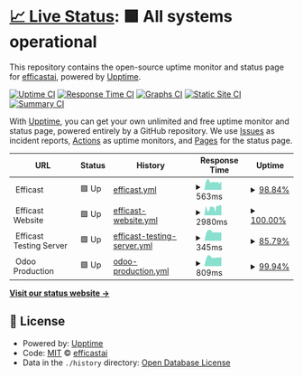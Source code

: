 # [📈 Live Status](https://efficastai.github.io/status): <!--live status--> **🟩 All systems operational**

This repository contains the open-source uptime monitor and status page for [efficastai](https://efficastai.github.io/status), powered by [Upptime](https://github.com/upptime/upptime).

[![Uptime CI](https://github.com/efficastai/status/workflows/Uptime%20CI/badge.svg)](https://github.com/efficastai/status/actions?query=workflow%3A%22Uptime+CI%22)
[![Response Time CI](https://github.com/efficastai/status/workflows/Response%20Time%20CI/badge.svg)](https://github.com/efficastai/status/actions?query=workflow%3A%22Response+Time+CI%22)
[![Graphs CI](https://github.com/efficastai/status/workflows/Graphs%20CI/badge.svg)](https://github.com/efficastai/status/actions?query=workflow%3A%22Graphs+CI%22)
[![Static Site CI](https://github.com/efficastai/status/workflows/Static%20Site%20CI/badge.svg)](https://github.com/efficastai/status/actions?query=workflow%3A%22Static+Site+CI%22)
[![Summary CI](https://github.com/efficastai/status/workflows/Summary%20CI/badge.svg)](https://github.com/efficastai/status/actions?query=workflow%3A%22Summary+CI%22)

With [Upptime](https://upptime.js.org), you can get your own unlimited and free uptime monitor and status page, powered entirely by a GitHub repository. We use [Issues](https://github.com/efficastai/status/issues) as incident reports, [Actions](https://github.com/efficastai/status/actions) as uptime monitors, and [Pages](https://efficastai.github.io/status) for the status page.

<!--start: status pages-->
<!-- This summary is generated by Upptime (https://github.com/upptime/upptime) -->
<!-- Do not edit this manually, your changes will be overwritten -->
<!-- prettier-ignore -->
| URL | Status | History | Response Time | Uptime |
| --- | ------ | ------- | ------------- | ------ |
| <img alt="" src="https://icons.duckduckgo.com/ip3/null.ico" height="13"> Efficast | 🟩 Up | [efficast.yml](https://github.com/efficastai/status/commits/HEAD/history/efficast.yml) | <details><summary><img alt="Response time graph" src="./graphs/efficast/response-time-week.png" height="20"> 563ms</summary><br><a href="https://efficastai.github.io/status/history/efficast"><img alt="Response time 558" src="https://img.shields.io/endpoint?url=https%3A%2F%2Fraw.githubusercontent.com%2Fefficastai%2Fstatus%2FHEAD%2Fapi%2Fefficast%2Fresponse-time.json"></a><br><a href="https://efficastai.github.io/status/history/efficast"><img alt="24-hour response time 588" src="https://img.shields.io/endpoint?url=https%3A%2F%2Fraw.githubusercontent.com%2Fefficastai%2Fstatus%2FHEAD%2Fapi%2Fefficast%2Fresponse-time-day.json"></a><br><a href="https://efficastai.github.io/status/history/efficast"><img alt="7-day response time 563" src="https://img.shields.io/endpoint?url=https%3A%2F%2Fraw.githubusercontent.com%2Fefficastai%2Fstatus%2FHEAD%2Fapi%2Fefficast%2Fresponse-time-week.json"></a><br><a href="https://efficastai.github.io/status/history/efficast"><img alt="30-day response time 581" src="https://img.shields.io/endpoint?url=https%3A%2F%2Fraw.githubusercontent.com%2Fefficastai%2Fstatus%2FHEAD%2Fapi%2Fefficast%2Fresponse-time-month.json"></a><br><a href="https://efficastai.github.io/status/history/efficast"><img alt="1-year response time 558" src="https://img.shields.io/endpoint?url=https%3A%2F%2Fraw.githubusercontent.com%2Fefficastai%2Fstatus%2FHEAD%2Fapi%2Fefficast%2Fresponse-time-year.json"></a></details> | <details><summary><a href="https://efficastai.github.io/status/history/efficast">98.84%</a></summary><a href="https://efficastai.github.io/status/history/efficast"><img alt="All-time uptime 97.84%" src="https://img.shields.io/endpoint?url=https%3A%2F%2Fraw.githubusercontent.com%2Fefficastai%2Fstatus%2FHEAD%2Fapi%2Fefficast%2Fuptime.json"></a><br><a href="https://efficastai.github.io/status/history/efficast"><img alt="24-hour uptime 100.00%" src="https://img.shields.io/endpoint?url=https%3A%2F%2Fraw.githubusercontent.com%2Fefficastai%2Fstatus%2FHEAD%2Fapi%2Fefficast%2Fuptime-day.json"></a><br><a href="https://efficastai.github.io/status/history/efficast"><img alt="7-day uptime 98.84%" src="https://img.shields.io/endpoint?url=https%3A%2F%2Fraw.githubusercontent.com%2Fefficastai%2Fstatus%2FHEAD%2Fapi%2Fefficast%2Fuptime-week.json"></a><br><a href="https://efficastai.github.io/status/history/efficast"><img alt="30-day uptime 96.30%" src="https://img.shields.io/endpoint?url=https%3A%2F%2Fraw.githubusercontent.com%2Fefficastai%2Fstatus%2FHEAD%2Fapi%2Fefficast%2Fuptime-month.json"></a><br><a href="https://efficastai.github.io/status/history/efficast"><img alt="1-year uptime 97.84%" src="https://img.shields.io/endpoint?url=https%3A%2F%2Fraw.githubusercontent.com%2Fefficastai%2Fstatus%2FHEAD%2Fapi%2Fefficast%2Fuptime-year.json"></a></details>
| <img alt="" src="https://icons.duckduckgo.com/ip3/null.ico" height="13"> Efficast Website | 🟩 Up | [efficast-website.yml](https://github.com/efficastai/status/commits/HEAD/history/efficast-website.yml) | <details><summary><img alt="Response time graph" src="./graphs/efficast-website/response-time-week.png" height="20"> 2980ms</summary><br><a href="https://efficastai.github.io/status/history/efficast-website"><img alt="Response time 3405" src="https://img.shields.io/endpoint?url=https%3A%2F%2Fraw.githubusercontent.com%2Fefficastai%2Fstatus%2FHEAD%2Fapi%2Fefficast-website%2Fresponse-time.json"></a><br><a href="https://efficastai.github.io/status/history/efficast-website"><img alt="24-hour response time 3478" src="https://img.shields.io/endpoint?url=https%3A%2F%2Fraw.githubusercontent.com%2Fefficastai%2Fstatus%2FHEAD%2Fapi%2Fefficast-website%2Fresponse-time-day.json"></a><br><a href="https://efficastai.github.io/status/history/efficast-website"><img alt="7-day response time 2980" src="https://img.shields.io/endpoint?url=https%3A%2F%2Fraw.githubusercontent.com%2Fefficastai%2Fstatus%2FHEAD%2Fapi%2Fefficast-website%2Fresponse-time-week.json"></a><br><a href="https://efficastai.github.io/status/history/efficast-website"><img alt="30-day response time 3392" src="https://img.shields.io/endpoint?url=https%3A%2F%2Fraw.githubusercontent.com%2Fefficastai%2Fstatus%2FHEAD%2Fapi%2Fefficast-website%2Fresponse-time-month.json"></a><br><a href="https://efficastai.github.io/status/history/efficast-website"><img alt="1-year response time 3405" src="https://img.shields.io/endpoint?url=https%3A%2F%2Fraw.githubusercontent.com%2Fefficastai%2Fstatus%2FHEAD%2Fapi%2Fefficast-website%2Fresponse-time-year.json"></a></details> | <details><summary><a href="https://efficastai.github.io/status/history/efficast-website">100.00%</a></summary><a href="https://efficastai.github.io/status/history/efficast-website"><img alt="All-time uptime 99.56%" src="https://img.shields.io/endpoint?url=https%3A%2F%2Fraw.githubusercontent.com%2Fefficastai%2Fstatus%2FHEAD%2Fapi%2Fefficast-website%2Fuptime.json"></a><br><a href="https://efficastai.github.io/status/history/efficast-website"><img alt="24-hour uptime 100.00%" src="https://img.shields.io/endpoint?url=https%3A%2F%2Fraw.githubusercontent.com%2Fefficastai%2Fstatus%2FHEAD%2Fapi%2Fefficast-website%2Fuptime-day.json"></a><br><a href="https://efficastai.github.io/status/history/efficast-website"><img alt="7-day uptime 100.00%" src="https://img.shields.io/endpoint?url=https%3A%2F%2Fraw.githubusercontent.com%2Fefficastai%2Fstatus%2FHEAD%2Fapi%2Fefficast-website%2Fuptime-week.json"></a><br><a href="https://efficastai.github.io/status/history/efficast-website"><img alt="30-day uptime 99.53%" src="https://img.shields.io/endpoint?url=https%3A%2F%2Fraw.githubusercontent.com%2Fefficastai%2Fstatus%2FHEAD%2Fapi%2Fefficast-website%2Fuptime-month.json"></a><br><a href="https://efficastai.github.io/status/history/efficast-website"><img alt="1-year uptime 99.56%" src="https://img.shields.io/endpoint?url=https%3A%2F%2Fraw.githubusercontent.com%2Fefficastai%2Fstatus%2FHEAD%2Fapi%2Fefficast-website%2Fuptime-year.json"></a></details>
| <img alt="" src="https://icons.duckduckgo.com/ip3/null.ico" height="13"> Efficast Testing Server | 🟩 Up | [efficast-testing-server.yml](https://github.com/efficastai/status/commits/HEAD/history/efficast-testing-server.yml) | <details><summary><img alt="Response time graph" src="./graphs/efficast-testing-server/response-time-week.png" height="20"> 345ms</summary><br><a href="https://efficastai.github.io/status/history/efficast-testing-server"><img alt="Response time 1054" src="https://img.shields.io/endpoint?url=https%3A%2F%2Fraw.githubusercontent.com%2Fefficastai%2Fstatus%2FHEAD%2Fapi%2Fefficast-testing-server%2Fresponse-time.json"></a><br><a href="https://efficastai.github.io/status/history/efficast-testing-server"><img alt="24-hour response time 533" src="https://img.shields.io/endpoint?url=https%3A%2F%2Fraw.githubusercontent.com%2Fefficastai%2Fstatus%2FHEAD%2Fapi%2Fefficast-testing-server%2Fresponse-time-day.json"></a><br><a href="https://efficastai.github.io/status/history/efficast-testing-server"><img alt="7-day response time 345" src="https://img.shields.io/endpoint?url=https%3A%2F%2Fraw.githubusercontent.com%2Fefficastai%2Fstatus%2FHEAD%2Fapi%2Fefficast-testing-server%2Fresponse-time-week.json"></a><br><a href="https://efficastai.github.io/status/history/efficast-testing-server"><img alt="30-day response time 1060" src="https://img.shields.io/endpoint?url=https%3A%2F%2Fraw.githubusercontent.com%2Fefficastai%2Fstatus%2FHEAD%2Fapi%2Fefficast-testing-server%2Fresponse-time-month.json"></a><br><a href="https://efficastai.github.io/status/history/efficast-testing-server"><img alt="1-year response time 1054" src="https://img.shields.io/endpoint?url=https%3A%2F%2Fraw.githubusercontent.com%2Fefficastai%2Fstatus%2FHEAD%2Fapi%2Fefficast-testing-server%2Fresponse-time-year.json"></a></details> | <details><summary><a href="https://efficastai.github.io/status/history/efficast-testing-server">85.79%</a></summary><a href="https://efficastai.github.io/status/history/efficast-testing-server"><img alt="All-time uptime 90.07%" src="https://img.shields.io/endpoint?url=https%3A%2F%2Fraw.githubusercontent.com%2Fefficastai%2Fstatus%2FHEAD%2Fapi%2Fefficast-testing-server%2Fuptime.json"></a><br><a href="https://efficastai.github.io/status/history/efficast-testing-server"><img alt="24-hour uptime 16.43%" src="https://img.shields.io/endpoint?url=https%3A%2F%2Fraw.githubusercontent.com%2Fefficastai%2Fstatus%2FHEAD%2Fapi%2Fefficast-testing-server%2Fuptime-day.json"></a><br><a href="https://efficastai.github.io/status/history/efficast-testing-server"><img alt="7-day uptime 85.79%" src="https://img.shields.io/endpoint?url=https%3A%2F%2Fraw.githubusercontent.com%2Fefficastai%2Fstatus%2FHEAD%2Fapi%2Fefficast-testing-server%2Fuptime-week.json"></a><br><a href="https://efficastai.github.io/status/history/efficast-testing-server"><img alt="30-day uptime 83.47%" src="https://img.shields.io/endpoint?url=https%3A%2F%2Fraw.githubusercontent.com%2Fefficastai%2Fstatus%2FHEAD%2Fapi%2Fefficast-testing-server%2Fuptime-month.json"></a><br><a href="https://efficastai.github.io/status/history/efficast-testing-server"><img alt="1-year uptime 90.07%" src="https://img.shields.io/endpoint?url=https%3A%2F%2Fraw.githubusercontent.com%2Fefficastai%2Fstatus%2FHEAD%2Fapi%2Fefficast-testing-server%2Fuptime-year.json"></a></details>
| <img alt="" src="https://icons.duckduckgo.com/ip3/null.ico" height="13"> Odoo Production | 🟩 Up | [odoo-production.yml](https://github.com/efficastai/status/commits/HEAD/history/odoo-production.yml) | <details><summary><img alt="Response time graph" src="./graphs/odoo-production/response-time-week.png" height="20"> 809ms</summary><br><a href="https://efficastai.github.io/status/history/odoo-production"><img alt="Response time 1125" src="https://img.shields.io/endpoint?url=https%3A%2F%2Fraw.githubusercontent.com%2Fefficastai%2Fstatus%2FHEAD%2Fapi%2Fodoo-production%2Fresponse-time.json"></a><br><a href="https://efficastai.github.io/status/history/odoo-production"><img alt="24-hour response time 860" src="https://img.shields.io/endpoint?url=https%3A%2F%2Fraw.githubusercontent.com%2Fefficastai%2Fstatus%2FHEAD%2Fapi%2Fodoo-production%2Fresponse-time-day.json"></a><br><a href="https://efficastai.github.io/status/history/odoo-production"><img alt="7-day response time 809" src="https://img.shields.io/endpoint?url=https%3A%2F%2Fraw.githubusercontent.com%2Fefficastai%2Fstatus%2FHEAD%2Fapi%2Fodoo-production%2Fresponse-time-week.json"></a><br><a href="https://efficastai.github.io/status/history/odoo-production"><img alt="30-day response time 1306" src="https://img.shields.io/endpoint?url=https%3A%2F%2Fraw.githubusercontent.com%2Fefficastai%2Fstatus%2FHEAD%2Fapi%2Fodoo-production%2Fresponse-time-month.json"></a><br><a href="https://efficastai.github.io/status/history/odoo-production"><img alt="1-year response time 1125" src="https://img.shields.io/endpoint?url=https%3A%2F%2Fraw.githubusercontent.com%2Fefficastai%2Fstatus%2FHEAD%2Fapi%2Fodoo-production%2Fresponse-time-year.json"></a></details> | <details><summary><a href="https://efficastai.github.io/status/history/odoo-production">99.94%</a></summary><a href="https://efficastai.github.io/status/history/odoo-production"><img alt="All-time uptime 99.01%" src="https://img.shields.io/endpoint?url=https%3A%2F%2Fraw.githubusercontent.com%2Fefficastai%2Fstatus%2FHEAD%2Fapi%2Fodoo-production%2Fuptime.json"></a><br><a href="https://efficastai.github.io/status/history/odoo-production"><img alt="24-hour uptime 99.55%" src="https://img.shields.io/endpoint?url=https%3A%2F%2Fraw.githubusercontent.com%2Fefficastai%2Fstatus%2FHEAD%2Fapi%2Fodoo-production%2Fuptime-day.json"></a><br><a href="https://efficastai.github.io/status/history/odoo-production"><img alt="7-day uptime 99.94%" src="https://img.shields.io/endpoint?url=https%3A%2F%2Fraw.githubusercontent.com%2Fefficastai%2Fstatus%2FHEAD%2Fapi%2Fodoo-production%2Fuptime-week.json"></a><br><a href="https://efficastai.github.io/status/history/odoo-production"><img alt="30-day uptime 98.25%" src="https://img.shields.io/endpoint?url=https%3A%2F%2Fraw.githubusercontent.com%2Fefficastai%2Fstatus%2FHEAD%2Fapi%2Fodoo-production%2Fuptime-month.json"></a><br><a href="https://efficastai.github.io/status/history/odoo-production"><img alt="1-year uptime 99.01%" src="https://img.shields.io/endpoint?url=https%3A%2F%2Fraw.githubusercontent.com%2Fefficastai%2Fstatus%2FHEAD%2Fapi%2Fodoo-production%2Fuptime-year.json"></a></details>

<!--end: status pages-->

[**Visit our status website →**](https://efficastai.github.io/status)

## 📄 License

- Powered by: [Upptime](https://github.com/upptime/upptime)
- Code: [MIT](./LICENSE) © [efficastai](https://efficastai.github.io/status)
- Data in the `./history` directory: [Open Database License](https://opendatacommons.org/licenses/odbl/1-0/)
